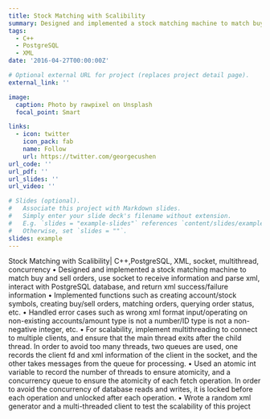 ```yaml
---
title: Stock Matching with Scalibility
summary: Designed and implemented a stock matching machine to match buy and sell orders, use socket to receive information and parse xml, interact with PostgreSQL database, and return xml success/failure information.
tags:
  - C++
  - PostgreSQL
  - XML
date: '2016-04-27T00:00:00Z'

# Optional external URL for project (replaces project detail page).
external_link: ''

image:
  caption: Photo by rawpixel on Unsplash
  focal_point: Smart

links:
  - icon: twitter
    icon_pack: fab
    name: Follow
    url: https://twitter.com/georgecushen
url_code: ''
url_pdf: ''
url_slides: ''
url_video: ''

# Slides (optional).
#   Associate this project with Markdown slides.
#   Simply enter your slide deck's filename without extension.
#   E.g. `slides = "example-slides"` references `content/slides/example-slides.md`.
#   Otherwise, set `slides = ""`.
slides: example
---
```

Stock Matching with Scalibility| C++,PostgreSQL, XML, socket, multithread, concurrency
•	Designed and implemented a stock matching machine to match buy and sell orders, use socket to receive information and parse xml, interact with PostgreSQL database, and return xml success/failure information
•	Implemented functions such as creating account/stock symbols, creating buy/sell orders, matching orders, querying order status, etc.
•	Handled error cases such as wrong xml format input/operating on non-existing accounts/amount type is not a number/ID type is not a non-negative integer, etc.
•	For scalability, implement multithreading to connect to multiple clients, and ensure that the main thread exits after the child thread. In order to avoid too many threads, two queues are used, one records the client fd and xml information of the client in the socket, and the other takes messages from the queue for processing.
•	Used an atomic int variable to record the number of threads to ensure atomicity, and a concurrency queue to ensure the atomicity of each fetch operation. In order to avoid the concurrency of database reads and writes, it is locked before each operation and unlocked after each operation.
•	Wrote a random xml generator and a multi-threaded client to test the scalability of this project






